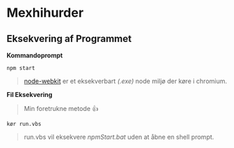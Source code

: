 # Mexhihurder


## Eksekvering af Programmet
**Kommandoprompt**
>
````
npm start
````
> [node-webkit](https://github.com/nwjs/nw.js/) er et eksekverbart *(.exe)* node miljø der køre i chromium.



**Fil Eksekvering**
> Min foretrukne metode :+1:
````
kør run.vbs
````
> run.vbs vil eksekvere *npmStart.bat* uden at åbne en shell prompt.

